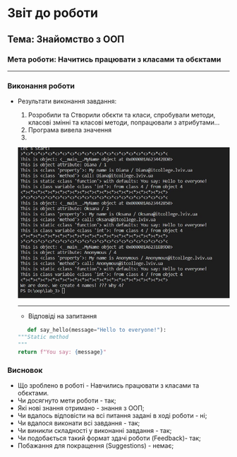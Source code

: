 # Звіт до роботи
## Тема: Знайомство з ООП
### Мета роботи: Начитись працювати з класами та обєктами
---
### Виконання роботи
- Результати виконання завдання:
    1. Розробили та Створили обєкти та класи, спробували методи, класові змінні та класові методи, попрацювали з атрибутами...
    2. Програма вивела значення
    3. 
    ![alt text](https://github.com/dianahren/-/raw/main/laba_3/img/photo_2022-11-15_00-47-31.jpg)

    ---
    - Відповіді на запитання
     ```python 
        def say_hello(message="Hello to everyone!"):
    """Static method
    """
    return f"You say: {message}"
     ``` 
### Висновок
- Що зроблено в роботі - Навчились працювати з класами та обєктами.
- Чи досягнуто мети роботи - так;
- Які нові знання отримано - знання з ООП;
- Чи вдалось відповісти на всі питання задані в ході роботи - ні;
- Чи вдалося виконати всі завдання - так;
- Чи виникли складності у виконанні завдання - так;
- Чи подобається такий формат здачі роботи (Feedback)- так;
- Побажання для покращення (Suggestions) - немає;